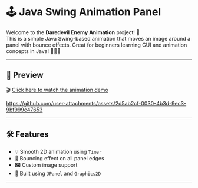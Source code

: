 # 🕹️ Java Swing Animation Panel

Welcome to the **Daredevil Enemy Animation** project! 🚀  
This is a simple Java Swing-based animation that moves an image around a panel with bounce effects. Great for beginners learning GUI and animation concepts in Java! 🎨🧑‍💻

---

## 📸 Preview

🎬 [Click here to watch the animation demo](https://user-images.githubusercontent.com/.mp4)



https://github.com/user-attachments/assets/2d5ab2cf-0030-4b3d-9ec3-9bf999c47653


---

## 🛠️ Features

- 💡 Smooth 2D animation using `Timer`
- 🔁 Bouncing effect on all panel edges
- 🖼️ Custom image support
- 🧱 Built using `JPanel` and `Graphics2D`

---


